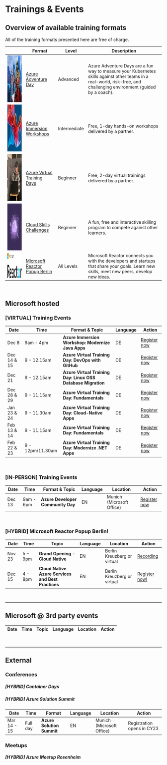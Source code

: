 # Trainings & Events

## Overview of available training formats
All of the training formats presented here are free of charge.

|        | Format   | Level |Description                          |   
|--------|---------|--------|-------------------------------------|
| <img src="./assets/azure_adventure_day.jpg" width="150" height="150">| [Azure Adventure Day](https://aka.ms/azure-adventure-day) | Advanced | Azure Adventure Days are a fun way to measure your Kubernetes skills against other teams in a real-world, risk-free, and challenging environment (guided by a coach).  |   
| <img src="./assets/azure_immersion_workshop.jpg" width="150" height="150">| [Azure Immersion Workshops](https://www.microsoft.com/de-de/techwiese/events/immersion-workshops.aspx) | Intermediate | Free, 1-day hands-on workshops delivered by a partner. |   
| <img src="./assets/azure_virtual_training_days.jpg" width="150" height="150">| [Azure Virtual Training Days](https://www.microsoft.com/de-de/techwiese/events/microsoft-training-days.aspx)| Beginner | Free, 2-day virtual trainings delivered by a partner. |   
| <img src="./assets/cloud_skills_challenge.jpg" width="150" height="150">| [Cloud Skills Challenges](https://www.microsoft.com/de-de/techwiese/events/cloud-skills-challenge.aspx)| Beginner | A fun, free and interactive skilling program to compete against other learners. |   
| <img src="./assets/MSFT_Reactor_Logo.png" width="400" height="80"> | [Microsoft Reactor Popup Berlin](https://www.microsoft.com/de-de/techwiese/events/microsoft-reactor.aspx) | All Levels | Microsoft Reactor connects you with the developers and startups that share your goals. Learn new skills, meet new peers, develop new ideas. |

<br/>

## Microsoft hosted

### [VIRTUAL] Training Events

| Date   | Time   | Format & Topic | Language                     |   Action |
|--------|---------|--------|-------------------------------------|----------------|
| Dec 8 | 9am - 4pm | **Azure Immersion Workshop: Modernize Java Apps** | DE | [Register now](https://mktoevents.com/Microsoft+Event/363777/157-GQE-382)|
| Dec 14 & 15 | 9 - 12.15am | **Azure Virtual Training Day: DevOps with GitHub** | DE | [Register now](https://mktoevents.com/Microsoft+Event/367804/157-GQE-382)|
| Dec 21 | 9 - 12.15am | **Azure Virtual Training Day: Linux OSS Database Migration** | DE | [Register now](https://mktoevents.com/Microsoft+Event/367981/157-GQE-382)|
| Dec 28 & 29 | 9 - 11.15am | **Azure Virtual Training Day: Fundamentals** | DE |[Register now](https://mktoevents.com/Microsoft+Event/368475/157-GQE-382)|
| Jan 23 & 24 | 9 - 11.30am | **Azure Virtual Training Day: Cloud-Native Apps** | DE |[Register now](https://mktoevents.com/Microsoft+Event/371448/157-GQE-382)|
| Feb 13 & 14 | 9 - 11.15am | **Azure Virtual Training Day: Fundamentals** | DE |[Register now](https://mktoevents.com/Microsoft+Event/374103/157-GQE-382)|
| Feb 22 & 23 | 9 - 12pm/11.30am | **Azure Virtual Training Day: Modernize .NET Apps** | DE |[Register now](https://mktoevents.com/Microsoft+Event/376369/157-GQE-382)|

<br/>

### [IN-PERSON] Training Events
| Date   | Time   | Format & Topic | Language                     |   Location | Action |
|--------|---------|--------|-------------------------------------|------------|--------|
| Dec 13 | 9am - 6pm | **Azure Developer Community Day** | EN |Munich (Microsoft Office) | [Register now](https://azuredev.org/)

<br/>


### [HYBRID] Microsoft Reactor Popup Berlin!
| Date   | Time   | Topic | Language                     |   Location | Action |
|--------|---------|--------|-------------------------------------|------------|--------|
| Nov 23 | 5 - 9pm | **Grand Opening - Cloud Native** | EN | Berlin Kreuzberg or virtual | [Recording](https://developer.microsoft.com/en-us/reactor/events/17581/) 
| Dec 15 | 4 - 8pm | **Cloud Native Azure Services and Best Practices** | EN | Berlin Kreuzberg or virtual | [Register now!](https://developer.microsoft.com/en-us/reactor/events/17743/) 

<br/>

---
## Microsoft @ 3rd party events
| Date   | Time   | Topic | Language                     |   Location | Action |
|--------|---------|--------|-------------------------------------|------------|--------|

<br/>

---

## External

### Conferences

##### [HYBRID] Container Days
##### [HYBRID] Azure Solution Summit
| Date   | Time   | Format  | Language                     |   Location | Action |
|--------|---------|--------|-------------------------------------|------------|--------|
| Mar 14 - 15 | Full day | **Azure Solution Summit** | EN | Munich (Microsoft Office) | Registration opens in CY23


### Meetups

##### [HYBRID] Azure Meetup Rosenheim
